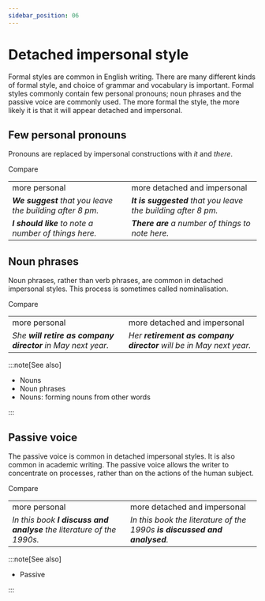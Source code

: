 ```yaml
---
sidebar_position: 06
---
```


# Detached impersonal style

Formal styles are common in English writing. There are many different kinds of formal style, and choice of grammar and vocabulary is important. Formal styles commonly contain few personal pronouns; noun phrases and the passive voice are commonly used. The more formal the style, the more likely it is that it will appear detached and impersonal.

## Few personal pronouns

Pronouns are replaced by impersonal constructions with *it* and *there*.

Compare

<table><tbody><tr valign="top"><td>more personal</td><td>more detached and impersonal</td></tr><tr valign="top"><td><b><i>We suggest</i></b><i> that you leave the building after 8 pm.</i></td><td><b><i>It is suggested</i></b><i> that you leave the building after 8 pm.</i></td></tr><tr valign="top"><td><b><i>I should like</i></b><i> to note a number of things here.</i></td><td><b><i>There are</i></b><i> a number of things to note here.</i></td></tr></tbody></table>

## Noun phrases

Noun phrases, rather than verb phrases, are common in detached impersonal styles. This process is sometimes called nominalisation.

Compare

<table><tbody><tr valign="top"><td>more personal</td><td>more detached and impersonal</td></tr><tr valign="top"><td><i>She </i><b><i>will retire as company director</i></b><i> in May next year.</i></td><td><i>Her </i><b><i>retirement as company director</i></b><i> will be in May next year.</i></td></tr></tbody></table>

:::note[See also]

- Nouns
- Noun phrases
- Nouns: forming nouns from other words

:::

## Passive voice

The passive voice is common in detached impersonal styles. It is also common in academic writing. The passive voice allows the writer to concentrate on processes, rather than on the actions of the human subject.

Compare

<table><tbody><tr valign="top"><td>more personal</td><td>more detached and impersonal</td></tr><tr valign="top"><td><i>In this book </i><b><i>I discuss and analyse</i></b><i> the literature of the 1990s.</i></td><td><i>In this book the literature of the 1990s </i><b><i>is discussed and analysed</i></b><i>.</i></td></tr></tbody></table>

:::note[See also]

- Passive

:::
